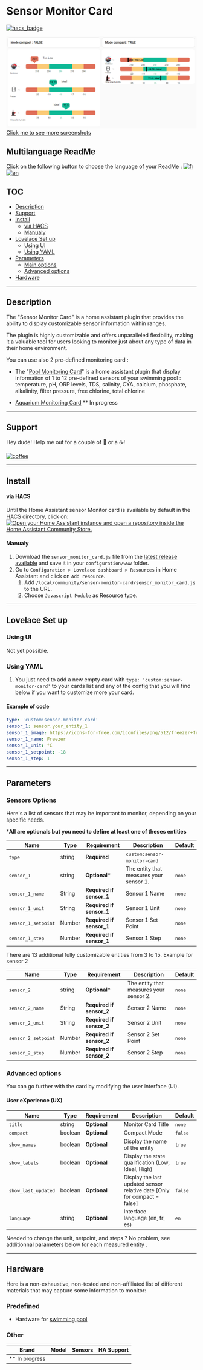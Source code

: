 
# Sensor Monitor Card

[![hacs_badge](https://img.shields.io/badge/HACS-Custom-41BDF5.svg?style=for-the-badge)](https://github.com/hacs/integration)

![all](example/hero.png)
[Click me to see more screenshots](example/screenshots.md)

## Multilanguage ReadMe

Click on the following button to choose the language of your ReadMe : [![fr](https://img.shields.io/badge/lang-fr-green.svg)](/README-fr.md) [![en](https://img.shields.io/badge/lang-en-red.svg)](/README.md)

## TOC <!-- omit in toc -->

- [Description](#description)
- [Support](#support)
- [Install](#install)
  - [via HACS](#via-hacs)
  - [Manualy](#manualy)
- [Lovelace Set up](#lovelace-set-up)
  - [Using UI](#using-ui)
  - [Using YAML](#using-yaml)
- [Parameters](#parameters)  
  - [Main options](#main-options)
  - [Advanced options](#advanced-options)
- [Hardware](#hardware)

---

## Description

The "Sensor Monitor Card" is a home assistant plugin that provides the ability to display customizable sensor information within ranges. 

The plugin is highly customizable and offers unparalleled flexibility, making it a valuable tool for users looking to monitor just about any type of data in their home environment.

You can use also 2 pre-defined monitoring card :

- The "[Pool Monitoring Card](https://github.com/wilsto/pool-monitor-card)" is a home assistant plugin that display information of 1 to 12 pre-defined sensors of your swimming pool : temperature, pH, ORP levels, TDS, salinity, CYA, calcium, phosphate, alkalinity, filter pressure, free chlorine, total chlorine

- [Aquarium Monitoring Card]() ** In progress

---

## Support

Hey dude! Help me out for a couple of :beers: or a :coffee:!

[![coffee](https://www.buymeacoffee.com/assets/img/custom_images/black_img.png)](https://bmc.link/wilsto)

---

## Install


#### via HACS

Until the Home Assistant sensor Monitor card is available by default in the HACS directory, click on:
[![Open your Home Assistant instance and open a repository inside the Home Assistant Community Store.](https://my.home-assistant.io/badges/hacs_repository.svg)](https://my.home-assistant.io/redirect/hacs_repository/?owner=wilsto&repository=sensor-monitor-card&category=plugin)

#### Manualy

1. Download the `sensor_monitor_card.js` file from the [latest release available](https://github.com/wilsto/sensor-monitor-card/releases) and save it in your `configuration/www` folder.
1. Go to `Configuration > Lovelace dashboard > Resources` in Home Assistant and click on `Add resource`.
    1. Add `/local/community/sensor-monitor-card/sensor_monitor_card.js` to the URL.
    1. Choose `Javascript Module` as Resource type.

---

## Lovelace Set up


### Using UI

Not yet possible.

### Using YAML

1. You just need to add a new empty card with `type: 'custom:sensor-monitor-card'` to your cards list and any of the config that you will find below if you want to customize more your card.

#### Example of code

```yaml
type: 'custom:sensor-monitor-card'
sensor_1: sensor.your_entity_1
sensor_1_image: https://icons-for-free.com/iconfiles/png/512/freezer+fridge+kitchen+refrigerator+icon-1320183719511250085.png
sensor_1_name: Freezer
sensor_1_unit: °C
sensor_1_setpoint: -18
sensor_1_step: 1
```

---

## Parameters

### Sensors Options

  Here's a list of sensors that may be important to monitor, depending on your specific needs. 

  ***All are optionals but you need to define at least one of theses entities**
  
| Name | Type | Requirement | Description | Default |
| -------------- | ----------- | ------------ | ------------------------------------------------ | --------------------------------------------------------------------------------------------------------------------------------------------------------------------------------------------------------------------------------------------------------------------------------------------------------------------------------------------- |
| `type` | string | **Required** | `custom:sensor-monitor-card` ||
| `sensor_1` | string | **Optional*** | The entity that measures your sensor 1. |`none`|
| `sensor_1_name` | String | **Required if sensor_1** | Sensor 1 Name  |`none`|
| `sensor_1_unit` | String | **Required if sensor_1** | Sensor 1 Unit  |`none`|
| `sensor_1_setpoint` | Number | **Required if sensor_1** | Sensor 1 Set Point |`none`|
| `sensor_1_step` | Number | **Required if sensor_1** | Sensor 1 Step |`none`|

There are 13 additional fully customizable entities from 3 to 15.
Example for sensor 2

| Name | Type | Requirement | Description | Default |
| -------------- | ----------- | ------------ | ------------------------------------------------ | --------------------------------------------------------------------------------------------------------------------------------------------------------------------------------------------------------------------------------------------------------------------------------------------------------------------------------------------- |
| `sensor_2` | string | **Optional*** | The entity that measures your sensor 2. |`none`|
| `sensor_2_name` | String | **Required if sensor_2** | Sensor 2 Name  |`none`|
| `sensor_2_unit` | String | **Required if sensor_2** | Sensor 2 Unit  |`none`|
| `sensor_2_setpoint` | Number | **Required if sensor_2** | Sensor 2 Set Point |`none`|
| `sensor_2_step` | Number | **Required if sensor_2** | Sensor 2 Step |`none`|



### Advanced options

You can go further with the card by modifying the user interface (UI).

#### User eXperience (UX)

| Name | Type | Requirement | Description | Default |
| -------------- | ----------- | ------------ | ------------------------------------------------ | --------------------------------------------------------------------------------------------------------------------------------------------------------------------------------------------------------------------------------------------------------------------------------------------------------------------------------------------- |
| `title` | string | **Optional** | Monitor Card Title |`none`|
| `compact` | boolean | **Optional** | Compact Mode |`false`|
| `show_names` | boolean | **Optional** | Display the name of the entity  |`true`|
| `show_labels` | boolean | **Optional** | Display the state qualification (Low, Ideal, High)  |`true`|
| `show_last_updated` | boolean | **Optional** | Display the last updated sensor relative date [Only for compact = false]  |`false`|
| `language` | string | **Optional** | Interface language (en, fr, es)  |`en`|

Needed to change the unit, setpoint, and steps ? No problem, see additionnal parameters below for each measured entity .



---

## Hardware

Here is a non-exhaustive, non-tested and non-affiliated list of different materials that may capture some information to monitor:

### Predefined

- Hardware for [swimming pool](https://github.com/wilsto/pool-monitor-card#hardware)

### Other 

| Brand | Model  | Sensors | HA Support |
| -------------- |  ------------ | ------------------------------------------------ | --------------------------------------------------------------------------------------------------------------------------------------------------------------------------------------------------------------------------------------------------------------------------------------------------------------------------------------------- |
| ** In progress |   |  |  |




